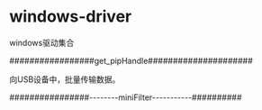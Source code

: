 # windows-driver
windows驱动集合

#################get_pipHandle#####################

向USB设备中，批量传输数据。

################--------miniFilter-----------##########



